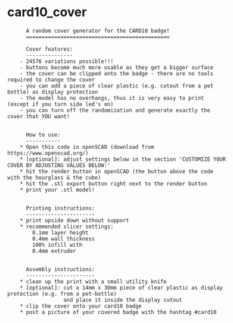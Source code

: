 # card10_cover


          A random cover generator for the CARD10 badge!
          ==============================================
          
          Cover features:
          ---------------
        - 24576 variations possible!!!
        - buttons become much more usable as they get a bigger surface
        - the cover can be clipped onto the badge - there are no tools required to change the cover
        - you can add a piece of clear plastic (e.g. cutout from a pet bottle) as display protection 
        - the model has no overhangs, thus it is very easy to print (except if you turn side led's on)
        - you can turn off the randomization and generate exactly the cover that YOU want!
        
        
          How to use:
          -----------
        * Open this code in openSCAD (download from https://www.openscad.org/)
        * [optional]: adjust settings below in the section 'CUSTOMIZE YOUR COVER BY ADJUSTING VALUES BELOW:'
        * hit the render button in openSCAD (the button above the code with the hourglass & the cube)
        * hit the .stl export button right next to the render button
        * print your .stl model!
        
        
          Printing instructions:
          ----------------------
        * print upside down without support
        * recommended slicer settings: 
            0.1mm layer height
            0.4mm wall thickness
            100% infill with 
            0.4mm extruder
  
  
          Assembly instructions:
          ----------------------
        * clean up the print with a small utility knife
        * [optional]: cut a 14mm x 30mm piece of clear plastic as display protection (e.g. from a pet-bottle) 
                      and place it inside the display cutout  
        * clip the cover onto your card10 badge
        * post a picture of your covered badge with the hashtag #card10
